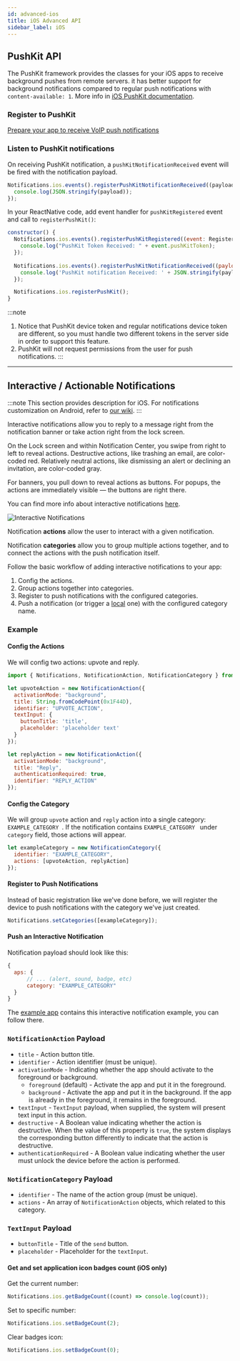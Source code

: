 ```yaml
---
id: advanced-ios
title: iOS Advanced API
sidebar_label: iOS
---
```


## PushKit API

The PushKit framework provides the classes for your iOS apps to receive background pushes from remote servers. it has better support for background notifications compared to regular push notifications with `content-available: 1`. More info in [iOS PushKit documentation](https://developer.apple.com/library/ios/documentation/NetworkingInternet/Reference/PushKit_Framework/).

### Register to PushKit
[Prepare your app to receive VoIP push notifications](https://developer.apple.com/library/ios/documentation/Performance/Conceptual/EnergyGuide-iOS/OptimizeVoIP.html)

### Listen to PushKit notifications
On receiving PushKit notification, a `pushKitNotificationReceived` event will be fired with the notification payload.

```js
Notifications.ios.events().registerPushKitNotificationReceived((payload: object) => {
  console.log(JSON.stringify(payload));
});
``` 

In your ReactNative code, add event handler for `pushKitRegistered` event and call to `registerPushKit()`:

```jsx
constructor() {
  Notifications.ios.events().registerPushKitRegistered((event: RegisteredPushKit) => {
    console.log("PushKit Token Received: " + event.pushKitToken);
  });
  
  Notifications.ios.events().registerPushKitNotificationReceived((payload: object) => {
    console.log('PushKit notification Received: ' + JSON.stringify(payload));
  });

  Notifications.ios.registerPushKit();
}
```

:::note
1. Notice that PushKit device token and regular notifications device token are different, so you must handle two different tokens in the server side in order to support this feature.
2. PushKit will not request permissions from the user for push notifications.
:::

---

## Interactive / Actionable Notifications
:::note
This section provides description for iOS. For notifications customization on Android, refer to [our wiki](https://github.com/wix/react-native-notifications/wiki/Android-Customizations#customizing-notifications-layout).
:::

Interactive notifications allow you to reply to a message right from the notification banner or take action right from the lock screen. 

On the Lock screen and within Notification Center, you swipe from right to left 
to reveal actions. Destructive actions, like trashing an email, are color-coded red. Relatively neutral actions, like dismissing an alert or declining an invitation, are color-coded gray.

For banners, you pull down to reveal actions as buttons. For popups, the actions are immediately visible — the buttons are right there.

You can find more info about interactive notifications [here](http://www.imore.com/interactive-notifications-ios-8-explained).

![Interactive Notifications](http://i.imgur.com/XrVzy9w.gif)


Notification **actions** allow the user to interact with a given notification.

Notification **categories** allow you to group multiple actions together, and to connect the actions with the push notification itself.

Follow the basic workflow of adding interactive notifications to your app:

1. Config the actions.
2. Group actions together into categories.
3. Register to push notifications with the configured categories.
4. Push a notification (or trigger a [local](#triggering-local-notifications) one) with the configured category name.

### Example
#### Config the Actions
We will config two actions: upvote and reply.

```jsx
import { Notifications, NotificationAction, NotificationCategory } from 'react-native-notifications';

let upvoteAction = new NotificationAction({
  activationMode: "background",
  title: String.fromCodePoint(0x1F44D),
  identifier: "UPVOTE_ACTION",
  textInput: {
    buttonTitle: 'title',
    placeholder: 'placeholder text'
  }
});

let replyAction = new NotificationAction({
  activationMode: "background",
  title: "Reply",
  authenticationRequired: true,
  identifier: "REPLY_ACTION"
});

```

#### Config the Category
We will group `upvote` action and `reply` action into a single category: `EXAMPLE_CATEGORY `. If the notification contains `EXAMPLE_CATEGORY ` under `category` field, those actions will appear.

```jsx
let exampleCategory = new NotificationCategory({
  identifier: "EXAMPLE_CATEGORY",
  actions: [upvoteAction, replyAction]
});
```

#### Register to Push Notifications
Instead of basic registration like we've done before, we will register the device to push notifications with the category we've just created.

```jsx
Notifications.setCategories([exampleCategory]);
```

#### Push an Interactive Notification
Notification payload should look like this:

```jsx
{
  aps: {
	  // ... (alert, sound, badge, etc)
	  category: "EXAMPLE_CATEGORY"
  }
}
```

The [example app](https://github.com/wix/react-native-notifications/tree/master/example) contains this interactive notification example, you can follow there.

### `NotificationAction` Payload

- `title` - Action button title.
- `identifier` - Action identifier (must be unique).
- `activationMode` - Indicating whether the app should activate to the foreground or background.
	- `foreground` (default) - Activate the app and put it in the foreground.
	- `background` - Activate the app and put it in the background. If the app is already in the foreground, it remains in the foreground.
- `textInput` - `TextInput` payload, when supplied, the system will present text input in this action.
- `destructive` - A Boolean value indicating whether the action is destructive. When the value of this property is `true`, the system displays the corresponding button differently to indicate that the action is destructive.
- `authenticationRequired` - A Boolean value indicating whether the user must unlock the device before the action is performed.

### `NotificationCategory` Payload

- `identifier` - The name of the action group (must be unique).
- `actions` - An array of `NotificationAction` objects, which related to this category.

### `TextInput` Payload

- `buttonTitle` - Title of the `send` button.
- `placeholder` - Placeholder for the `textInput`.

	
#### Get and set application icon badges count (iOS only) 

Get the current number:
```jsx
Notifications.ios.getBadgeCount((count) => console.log(count));
```

Set to specific number: 
```jsx
Notifications.ios.setBadgeCount(2);
```
Clear badges icon:
```jsx
Notifications.ios.setBadgeCount(0);
```
